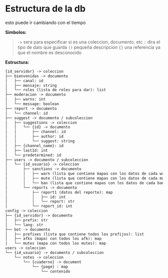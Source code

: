 # Estructura de la db
esto puede ir cambiando con el tiempo

**Simbolos:**
> `->` sera para especificar si es una coleccion, documento, etc
> `:`  dira el tipo de dato que guarda
> `()` pequeña descripcion 
> `{}` una referencia ya que el nombre es desconocido

**Estructura:**
```markdown
{id_servidor} -> coleccion
├── bienvenidas -> documento
│   ├── canal: id
│   ├── mensaje: string
│   └── roles (lista de roles para dar): list 
├── moderacion -> documento
│   ├── warns: int
│   └── message: boolean
├── report -> documento 
│   └── channel: id
├── suggest -> documento / subcoleccion
│   ├── suggestions -> coleccion
│   │   └── {id} -> documento
│   │       ├── channel: id
│   │       ├── author: id
│   │       └── suggest: string
│   ├── {channel_name}: id
│   ├── lastId: int
│   └── predetermined: id
├── users -> documento / subcoleccion
│   └── {id_usuario} -> coleccion
│       ├── sanctions -> documento
│       │   ├── warn (lista que contiene mapas con los datos de cada warn): list
│       │   ├── mute (lista que contiene mapas con los datos de cada mute): list
│       │   └── ban (lista que contiene mapas con los datos de cada ban): list
│       └── reports -> documento 
│           ├── report1 (datos del reporte): map 
│           │   ├── id: int
│           │   └── report: str
│           └── report_id: int
config -> coleccion
├── {id_servidor} -> documento
│   ├── prefix: str
│   └── lang: str
├── bot -> documento
│   ├── prefixes (lista que contiene todos los prefijos): list
│   ├── afks (mapa) con todos los afk): map
│   └── mutes (mapa con todos los mutes): map
users -> coleccion
└── {id_usuario} -> documento / subcoleccion
    └── notes -> coleccion 
        └── {cuaderno} -> document
            └── {page} : map
                └── contenido
```